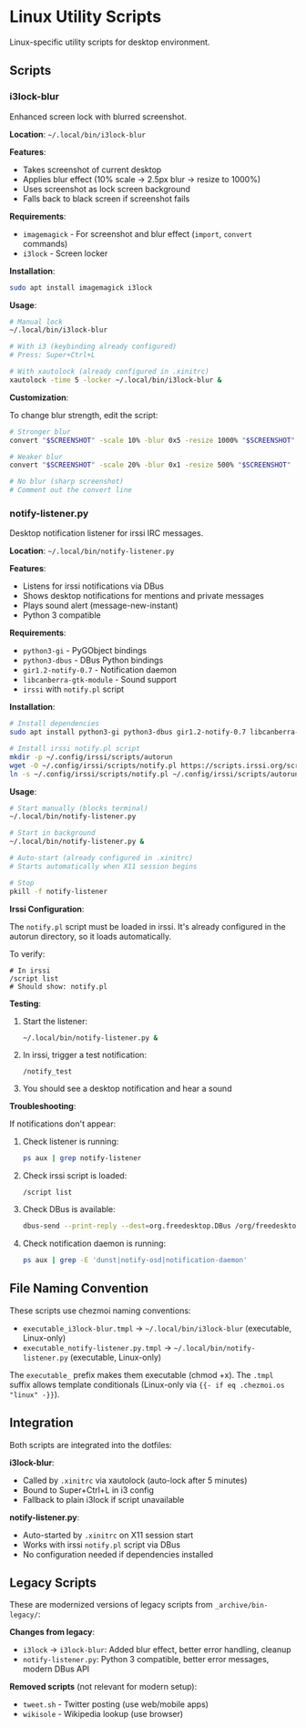 # Linux Utility Scripts

Linux-specific utility scripts for desktop environment.

## Scripts

### i3lock-blur

Enhanced screen lock with blurred screenshot.

**Location**: `~/.local/bin/i3lock-blur`

**Features**:
- Takes screenshot of current desktop
- Applies blur effect (10% scale → 2.5px blur → resize to 1000%)
- Uses screenshot as lock screen background
- Falls back to black screen if screenshot fails

**Requirements**:
- `imagemagick` - For screenshot and blur effect (`import`, `convert` commands)
- `i3lock` - Screen locker

**Installation**:
```bash
sudo apt install imagemagick i3lock
```

**Usage**:
```bash
# Manual lock
~/.local/bin/i3lock-blur

# With i3 (keybinding already configured)
# Press: Super+Ctrl+L

# With xautolock (already configured in .xinitrc)
xautolock -time 5 -locker ~/.local/bin/i3lock-blur &
```

**Customization**:

To change blur strength, edit the script:
```bash
# Stronger blur
convert "$SCREENSHOT" -scale 10% -blur 0x5 -resize 1000% "$SCREENSHOT"

# Weaker blur
convert "$SCREENSHOT" -scale 20% -blur 0x1 -resize 500% "$SCREENSHOT"

# No blur (sharp screenshot)
# Comment out the convert line
```

### notify-listener.py

Desktop notification listener for irssi IRC messages.

**Location**: `~/.local/bin/notify-listener.py`

**Features**:
- Listens for irssi notifications via DBus
- Shows desktop notifications for mentions and private messages
- Plays sound alert (message-new-instant)
- Python 3 compatible

**Requirements**:
- `python3-gi` - PyGObject bindings
- `python3-dbus` - DBus Python bindings
- `gir1.2-notify-0.7` - Notification daemon
- `libcanberra-gtk-module` - Sound support
- `irssi` with `notify.pl` script

**Installation**:
```bash
# Install dependencies
sudo apt install python3-gi python3-dbus gir1.2-notify-0.7 libcanberra-gtk-module

# Install irssi notify.pl script
mkdir -p ~/.config/irssi/scripts/autorun
wget -O ~/.config/irssi/scripts/notify.pl https://scripts.irssi.org/scripts/notify.pl
ln -s ~/.config/irssi/scripts/notify.pl ~/.config/irssi/scripts/autorun/
```

**Usage**:
```bash
# Start manually (blocks terminal)
~/.local/bin/notify-listener.py

# Start in background
~/.local/bin/notify-listener.py &

# Auto-start (already configured in .xinitrc)
# Starts automatically when X11 session begins

# Stop
pkill -f notify-listener
```

**Irssi Configuration**:

The `notify.pl` script must be loaded in irssi. It's already configured in the autorun directory, so it loads automatically.

To verify:
```
# In irssi
/script list
# Should show: notify.pl
```

**Testing**:

1. Start the listener:
   ```bash
   ~/.local/bin/notify-listener.py &
   ```

2. In irssi, trigger a test notification:
   ```
   /notify_test
   ```

3. You should see a desktop notification and hear a sound

**Troubleshooting**:

If notifications don't appear:

1. Check listener is running:
   ```bash
   ps aux | grep notify-listener
   ```

2. Check irssi script is loaded:
   ```
   /script list
   ```

3. Check DBus is available:
   ```bash
   dbus-send --print-reply --dest=org.freedesktop.DBus /org/freedesktop/DBus org.freedesktop.DBus.ListNames
   ```

4. Check notification daemon is running:
   ```bash
   ps aux | grep -E 'dunst|notify-osd|notification-daemon'
   ```

## File Naming Convention

These scripts use chezmoi naming conventions:
- `executable_i3lock-blur.tmpl` → `~/.local/bin/i3lock-blur` (executable, Linux-only)
- `executable_notify-listener.py.tmpl` → `~/.local/bin/notify-listener.py` (executable, Linux-only)

The `executable_` prefix makes them executable (chmod +x).
The `.tmpl` suffix allows template conditionals (Linux-only via `{{- if eq .chezmoi.os "linux" -}}`).

## Integration

Both scripts are integrated into the dotfiles:

**i3lock-blur**:
- Called by `.xinitrc` via xautolock (auto-lock after 5 minutes)
- Bound to Super+Ctrl+L in i3 config
- Fallback to plain i3lock if script unavailable

**notify-listener.py**:
- Auto-started by `.xinitrc` on X11 session start
- Works with irssi `notify.pl` script via DBus
- No configuration needed if dependencies installed

## Legacy Scripts

These are modernized versions of legacy scripts from `_archive/bin-legacy/`:

**Changes from legacy**:
- `i3lock` → `i3lock-blur`: Added blur effect, better error handling, cleanup
- `notify-listener.py`: Python 3 compatible, better error messages, modern DBus API

**Removed scripts** (not relevant for modern setup):
- `tweet.sh` - Twitter posting (use web/mobile apps)
- `wikisole` - Wikipedia lookup (use browser)
